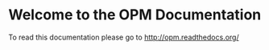# Welcome to the OPM Documentation 

To read this documentation please go to http://opm.readthedocs.org/
